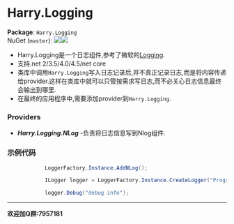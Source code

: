 Harry.Logging
=======

**Package**: `Harry.Logging`  
NuGet (`master`): [![](http://img.shields.io/nuget/v/Harry.Logging.svg?style=flat-square)](http://www.nuget.org/packages/Harry.Logging)[![](http://img.shields.io/nuget/dt/Harry.Logging.svg?style=flat-square)](http://www.nuget.org/packages/Harry.Logging)   

* Harry.Logging是一个日志组件,参考了微软的[Logging](https://github.com/aspnet/Logging "Logging").
* 支持.net 2/3.5/4.0/4.5/net core
* 类库中调用`Harry.Logging`写入日志记录后,并不真正记录日志,而是将内容传递给provider.这样在类库中就可以只管按需求写日志,而不必关心日志信息最终会输出到哪里.
* 在最终的应用程序中,需要添加provider到`Harry.Logging`.

### Providers
* ***Harry.Logging.NLog*** -负责将日志信息写到Nlog组件.

### 示例代码
```c#
            LoggerFactory.Instance.AddNLog();

            ILogger logger = LoggerFactory.Instance.CreateLogger("Program");

            logger.Debug("debug info");
```


----------

**欢迎加Q群:7957181**